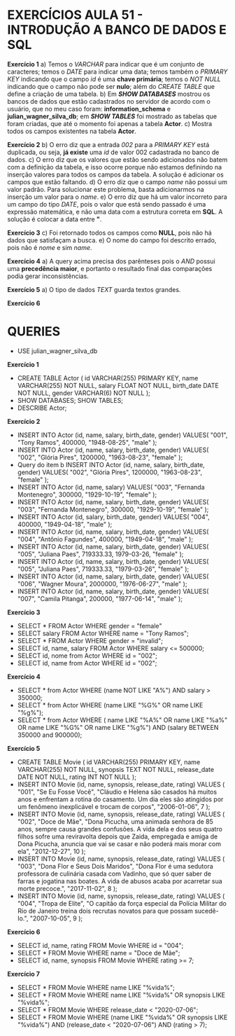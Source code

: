 # EXERCÍCIOS AULA 51 - INTRODUÇÃO A BANCO DE DADOS E SQL

**Exercício 1**
a) Temos o _VARCHAR_ para indicar que é um conjunto de caracteres;
   temos o _DATE_ para indicar uma data;
   temos também o _PRIMARY KEY_ indicando que o campo _id_ é uma **chave primária**;
   temos o _NOT NULL_ indicando que o campo não pode ser **nulo**;
   além do _CREATE TABLE_ que define a criação de uma tabela.
b) Em **_SHOW DATABASES_** mostrou os bancos de dados que estão cadastrados no servidor
de acordo com o usuário, que no meu caso foram: **information_schema** e **julian_wagner_silva_db**;
   em **_SHOW TABLES_** foi mostrado as tabelas que foram criadas, que até o momento foi apenas a
tabela **Actor**.
c) Mostra todos os campos existentes na tabela **Actor**.

**Exercício 2**
b) O erro diz que a entrada _002_ para a _PRIMARY KEY_ está duplicada, ou seja, **já existe** uma _id_
de valor 002 cadastrada no banco de dados. 
c) O erro diz que os valores que estão sendo adicionados não batem com a definição da tabela, e isso
ocorre porque não estamos definindo na inserção valores para todos os campos da tabela. A solução é adicionar os campos que estão faltando.
d) O erro diz que o campo _name_ não possui um valor padrão. Para solucionar este problema, basta adicionarmos na inserção um valor para o _name_.
e) O erro diz que há um valor incorreto para um campo do tipo _DATE_, pois o valor que está sendo
passado é uma expressão matemática, e não uma data com a estrutura correta em **SQL**. A solução é
colocar a data entre **"**.

**Exercício 3**
c) Foi retornado todos os campos como **NULL**, pois não há dados que satisfaçam a busca.
e) O nome do campo foi descrito errado, pois não é _nome_ e sim _name_.

**Exercício 4**
a) A query acima precisa dos parênteses pois o _AND_ possui uma **precedência maior**, e portanto
o resultado final das comparações podia gerar inconsistências.

**Exercício 5**
a) O tipo de dados _TEXT_ guarda textos grandes.

**Exercício 6**



# QUERIES

* USE julian_wagner_silva_db

**Exercício 1**
* CREATE TABLE Actor (
	id VARCHAR(255) PRIMARY KEY,
    name VARCHAR(255) NOT NULL,
    salary FLOAT NOT NULL,
    birth_date DATE NOT NULL,
    gender VARCHAR(6) NOT NULL
);
* SHOW DATABASES;
  SHOW TABLES;
* DESCRIBE Actor;

**Exercício 2**
* INSERT INTO Actor (id, name, salary, birth_date, gender)
    VALUES(
        "001", 
        "Tony Ramos",
        400000,
        "1948-08-25", 
    "male"
    );
* INSERT INTO Actor (id, name, salary, birth_date, gender)
    VALUES(
        "002", 
        "Glória Pires",
        1200000,
        "1963-08-23",
        "female"
    );
* Query do item b
  INSERT INTO Actor (id, name, salary, birth_date, gender)
    VALUES(
        "002", 
        "Glória Pires",
        1200000,
        "1963-08-23",
        "female"
    );
* INSERT INTO Actor (id, name, salary)
    VALUES(
        "003", 
        "Fernanda Montenegro",
        300000,
        "1929-10-19", 
        "female"
    );
* INSERT INTO Actor (id, name, salary, birth_date, gender)
    VALUES(
        "003", 
        "Fernanda Montenegro",
        300000,
        "1929-10-19", 
        "female"
    );
* INSERT INTO Actor (id, salary, birth_date, gender)
    VALUES(
        "004",
        400000,
        "1949-04-18", 
        "male"
    );
* INSERT INTO Actor (id, name, salary, birth_date, gender)
    VALUES(
        "004",
        "Antônio Fagundes",
        400000,
        "1949-04-18", 
        "male"
    );
* INSERT INTO Actor (id, name, salary, birth_date, gender)
    VALUES(
        "005", 
        "Juliana Paes",
        719333.33,
        1979-03-26, 
        "female"
    );
* INSERT INTO Actor (id, name, salary, birth_date, gender)
    VALUES(
        "005", 
        "Juliana Paes",
        719333.33,
        "1979-03-26", 
        "female"
    );
* INSERT INTO Actor (id, name, salary, birth_date, gender)
    VALUES(
        "006", 
        "Wagner Moura",
        2000000,
        "1976-06-27", 
        "male"
    );
* INSERT INTO Actor (id, name, salary, birth_date, gender)
    VALUES(
    "007", 
    "Camila Pitanga",
    200000,
    "1977-06-14", 
    "male"
    );

**Exercício 3**
* SELECT * FROM Actor WHERE gender = "female"
* SELECT salary FROM Actor WHERE name = "Tony Ramos";
* SELECT * FROM Actor WHERE gender = "invalid";
* SELECT id, name, salary FROM Actor WHERE salary <= 500000;
* SELECT id, nome from Actor WHERE id = "002";
* SELECT id, name from Actor WHERE id = "002";

**Exercício 4**
* SELECT * from Actor WHERE (name NOT LIKE "A%") AND salary > 350000;
* SELECT * from Actor WHERE (name LIKE "%G%" OR name LIKE "%g%");
* SELECT * from Actor WHERE (
	name LIKE "%A%" OR
    name LIKE "%a%" OR
    name LIKE "%G%" OR
    name LIKE "%g%") AND (salary BETWEEN 350000 and 900000);

**Exercício 5**
* CREATE TABLE Movie (
	id VARCHAR(255) PRIMARY KEY,
    name VARCHAR(255) NOT NULL,
    synopsis TEXT NOT NULL,
    release_date DATE NOT NULL,
    rating INT NOT NULL
);
* INSERT INTO Movie (id, name, synopsis, release_date, rating)
	VALUES (
		"001",
        "Se Eu Fosse Você",
        "Cláudio e Helena são casados há muitos anos e enfrentam a rotina do casamento. Um dia eles são atingidos por um fenômeno inexplicável e trocam de corpos",
        "2006-01-06",
        7
    );
* INSERT INTO Movie (id, name, synopsis, release_date, rating)
	VALUES (
		"002",
        "Doce de Mãe",
        "Dona Picucha, uma animada senhora de 85 anos, sempre causa grandes confusões. A vida dela e dos seus quatro filhos sofre uma reviravolta depois que Zaida, empregada e amiga de Dona Picucha, anuncia que vai se casar e não poderá mais morar com ela",
        "2012-12-27",
        10
    );
* INSERT INTO Movie (id, name, synopsis, release_date, rating)
	VALUES (
		"003",
        "Dona Flor e Seus Dois Maridos",
        "Dona Flor é uma sedutora professora de culinária casada com Vadinho, que só quer saber de farras e jogatina nas boates. A vida de abusos acaba por acarretar sua morte precoce.",
        "2017-11-02",
        8
    );
* INSERT INTO Movie (id, name, synopsis, release_date, rating)
	VALUES (
		"004",
        "Tropa de Elite",
        "O capitão da força especial da Polícia Militar do Rio de Janeiro treina dois recrutas novatos para que possam sucedê-lo.",
        "2007-10-05",
        9
    );

**Exercício 6**
* SELECT id, name, rating FROM Movie WHERE id = "004";
* SELECT * FROM Movie WHERE name = "Doce de Mãe";
* SELECT id, name, synopsis FROM Movie WHERE rating >= 7;

**Exercício 7**
* SELECT * FROM Movie WHERE name LIKE "%vida%";
* SELECT * FROM Movie WHERE name LIKE "%vida%" OR synopsis LIKE "%vida%";
* SELECT * FROM Movie WHERE release_date < "2020-07-06";
* SELECT * FROM Movie WHERE 
	(name LIKE "%vida%" OR synopsis LIKE "%vida%") AND
	(release_date < "2020-07-06") AND
    (rating > 7);